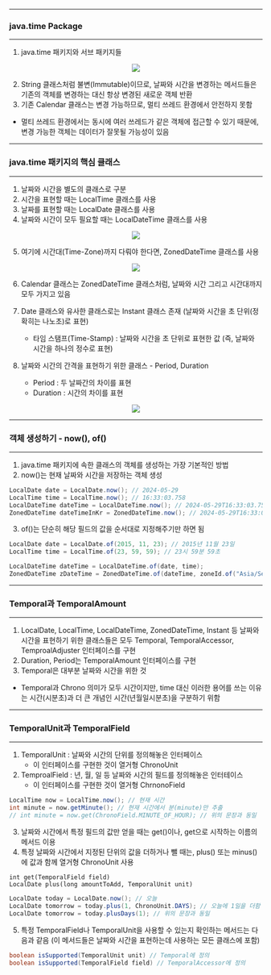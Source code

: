-----
### java.time Package
-----
1. java.time 패키지와 서브 패키지들
<div align="center">
<img src="https://github.com/sooyounghan/Java/assets/34672301/388c19fe-1147-44c3-855e-ecc54497ac5d">
</div>

2. String 클래스처럼 불변(Immutable)이므로, 날짜와 시간을 변경하는 메서드들은 기존의 객체를 변경하는 대신 항상 변경된 새로운 객체 반환
3. 기존 Calendar 클래스는 변경 가능하므로, 멀티 쓰레드 환경에서 안전하지 못함
  - 멀티 쓰레드 환경에서는 동시에 여러 쓰레드가 같은 객체에 접근할 수 있기 때문에, 변경 가능한 객체는 데이터가 잘못될 가능성이 있음

-----
### java.time 패키지의 핵심 클래스
-----
1. 날짜와 시간을 별도의 클래스로 구분
2. 시간을 표현할 때는 LocalTime 클래스를 사용
3. 날짜를 표현할 때는 LocalDate 클래스를 사용
4. 날짜와 시간이 모두 필요할 때는 LocalDateTime 클래스를 사용
<div align="center">
<img src="https://github.com/sooyounghan/Java/assets/34672301/7e5ac488-8055-4433-92d2-29d319a32936">
</div>

5. 여기에 시간대(Time-Zone)까지 다뤄야 한다면, ZonedDateTime 클래스를 사용
<div align="center">
<img src="https://github.com/sooyounghan/Java/assets/34672301/9c9165b1-a598-4f15-8ee3-66242ba0182e">
</div>

6. Calendar 클래스는 ZonedDateTime 클래스처럼, 날짜와 시간 그리고 시간대까지 모두 가지고 있음
7. Date 클래스와 유사한 클래스로는 Instant 클래스 존재 (날짜와 시간을 초 단위(정확히는 나노초)로 표현)
   - 타임 스탬프(Time-Stamp) : 날짜와 시간을 초 단위로 표현한 값 (즉, 날짜와 시간을 하나의 정수로 표현)

8. 날짜와 시간의 간격을 표현하기 위한 클래스 - Period, Duration
   - Period : 두 날짜간의 차이를 표현
   - Duration : 시간의 차이를 표현
<div align="center">
<img src="https://github.com/sooyounghan/Java/assets/34672301/761fc0aa-e869-4f87-a5c3-d0e985c0d7df">
</div>

-----
### 객체 생성하기 - now(), of()
-----
1. java.time 패키지에 속한 클래스의 객체를 생성하는 가장 기본적인 방법
2. now()는 현재 날짜와 시간을 저장하는 객체 생성
```java
LocalDate date = LocalDate.now(); // 2024-05-29
LocalTime time = LocalTime.now(); // 16:33:03.758
LocalDateTime dateTime = LocalDateTime.now(); // 2024-05-29T16:33:03.758
ZonedDateTime dateTimeInKr = ZonedDateTime.now(); // 2024-05-29T16:33:03.758+09:00[Asia/Seoul]
```

3. of()는 단순히 해당 필드의 값을 순서대로 지정해주기만 하면 됨
```java
LocalDate date = LocalDate.of(2015, 11, 23); // 2015년 11월 23일
LocalTime time = LocalTime.of(23, 59, 59); // 23시 59분 59초

LocalDateTime dateTime = LocalDateTime.of(date, time);
ZonedDateTime zDateTime = ZonedDateTime.of(dateTime, zoneId.of("Asia/Seoul"));
```

-----
### Temporal과 TemporalAmount
-----
1. LocalDate, LocalTime, LocalDateTime, ZonedDateTime, Instant 등 날짜와 시간을 표현하기 위한 클래스들은 모두 Temporal, TemporalAccessor, TemproalAdjuster 인터페이스를 구현
2. Duration, Period는 TemporalAmount 인터페이스를 구현
3. Temporal은 대부분 날짜와 시간을 위한 것
  - Temporal과 Chrono 의미가 모두 시간이지만, time 대신 이러한 용어를 쓰는 이유는 시간(시분초)과 더 큰 개념인 시간(년월일시분초)을 구분하기 위함

-----
### TemporalUnit과 TemporalField
-----
1. TemporalUnit : 날짜와 시간의 단위를 정의해놓은 인터페이스
   - 이 인터페이스를 구현한 것이 열거형 ChronoUnit
2. TemproalField : 년, 월, 일 등 날짜와 시간의 필드를 정의해놓은 인터테이스
   - 이 인터페이스를 구현한 것이 열거형 ChrnonoField
```java
LocalTime now = LocalTime.now(); // 현재 시간
int minute = now.getMinute(); // 현재 시간에서 분(minute)만 추출
// int minute = now.get(ChronoField.MINUTE_OF_HOUR); // 위의 문장과 동일
```

3. 날짜와 시간에서 특정 필드의 값만 얻을 때는 get()이나, get으로 시작하는 이름의 메서드 이용
4. 특정 날짜와 시간에서 지정된 단위의 값을 더하거나 뺄 때는, plus() 또는 minus()에 값과 함께 열거형 ChronoUnit 사용
```
int get(TemporalField field)
LocalDate plus(long amountToAdd, TemporalUnit unit)
```

```java
LocalDate today = LocalDate.now(); // 오늘
LocalDate tomorrow = today.plus(1, ChronoUnit.DAYS); // 오늘에 1일을 더함
LocalDate tomorrow = today.plusDays(1); // 위의 문장과 동일
```

5. 특정 TemporalField나 TemporalUnit을 사용할 수 있는지 확인하는 메서드는 다음과 같음 (이 메서드들은 날짜와 시간을 표현하는데 사용하는 모든 클래스에 포함)
```java
boolean isSupported(TemporalUnit unit) // Temporal에 정의
boolean isSupported(TemporalField field) // TemporalAccessor에 정의
```
